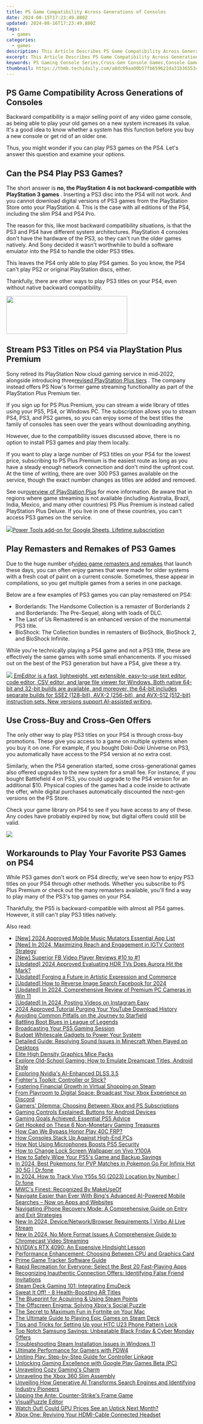 ```yaml
---
title: PS Game Compatibility Across Generations of Consoles
date: 2024-08-15T17:23:49.880Z
updated: 2024-08-16T17:23:49.880Z
tags:
  - games
categories:
  - games
description: This Article Describes PS Game Compatibility Across Generations of Consoles
excerpt: This Article Describes PS Game Compatibility Across Generations of Consoles
keywords: PS Gaming Console Series,Cross-Gen Console Games,Console Game Longevity,Gen-Z PlayStation Games,Multiplatform PS Gaming,Old to New Games Compatibility,Retro to Modern PlayStation
thumbnail: https://thmb.techidaily.com/a8dc09aa00b57fb659621da31b365534682fa3f06b50eb65c4dc48b9a72515ec.jpg
---
```


## PS Game Compatibility Across Generations of Consoles

 Backward compatibility is a major selling point of any video game console, as being able to play your old games on a new system increases its value. It's a good idea to know whether a system has this function before you buy a new console or get rid of an older one.

 Thus, you might wonder if you can play PS3 games on the PS4\. Let's answer this question and examine your options.

## Can the PS4 Play PS3 Games?

 The short answer is **no, the PlayStation 4 is not backward-compatible with PlayStation 3 games** . Inserting a PS3 disc into the PS4 will not work. And you cannot download digital versions of PS3 games from the PlayStation Store onto your PlayStation 4\. This is the case with all editions of the PS4, including the slim PS4 and PS4 Pro.

 The reason for this, like most backward compatibility situations, is that the PS3 and PS4 have different system architectures. PlayStation 4 consoles don't have the hardware of the PS3, so they can't run the older games natively. And Sony decided it wasn't worthwhile to build a software emulator into the PS4 to handle the older PS3 titles.

 This leaves the PS4 only able to play PS4 games. So you know, the PS4 can't play PS2 or original PlayStation discs, either.

 Thankfully, there are other ways to play PS3 titles on your PS4, even without native backward compatibility.

<!-- affiliate ads begin -->
<a href="https://godlikehost.sjv.io/c/5597632/1920054/21774" target="_top" id="1920054"><img src="//a.impactradius-go.com/display-ad/21774-1920054" border="0" alt="" width="320" height="100"/></a><img height="0" width="0" src="https://imp.pxf.io/i/5597632/1920054/21774" style="position:absolute;visibility:hidden;" border="0" />
<!-- affiliate ads end -->
## Stream PS3 Titles on PS4 via PlayStation Plus Premium

 Sony retired its PlayStation Now cloud gaming service in mid-2022, alongside introducing three[revised PlayStation Plus tiers](https://www.makeuseof.com/playstation-plus-essential-vs-extra-vs-premium/) . The company instead offers PS Now's former game streaming functionality as part of the PlayStation Plus Premium tier.

 If you sign up for PS Plus Premium, you can stream a wide library of titles using your PS5, PS4, or Windows PC. The subscription allows you to stream PS4, PS3, and PS2 games, so you can enjoy some of the best titles the family of consoles has seen over the years without downloading anything.

 However, due to the compatibility issues discussed above, there is no option to install PS3 games and play them locally.

 If you want to play a large number of PS3 titles on your PS4 for the lowest price, subscribing to PS Plus Premium is the easiest route as long as you have a steady enough network connection and don't mind the upfront cost. At the time of writing, there are over 300 PS3 games available on the service, though the exact number changes as titles are added and removed.

 See our[overview of PlayStation Plus](https://www.makeuseof.com/what-is-playstation-plus/) for more information. Be aware that in regions where game streaming is not available (including Australia, Brazil, India, Mexico, and many other countries) PS Plus Premium is instead called PlayStation Plus Deluxe. If you live in one of these countries, you can't access PS3 games on the service.

<!-- affiliate ads begin -->
<a href="https://secure.2checkout.com/order/checkout.php?PRODS=4726807&QTY=1&AFFILIATE=108875&CART=1"><img src="https://secure.avangate.com/images/merchant/c14a8df1e1b4d5297e9cb30cb34d5a00/products/copy_copy_power-tools-48.png" border="0">Power Tools add-on for Google Sheets, Lifetime subscription</a>
<!-- affiliate ads end -->
## Play Remasters and Remakes of PS3 Games

 Due to the huge number of[video game remasters and remakes](https://www.makeuseof.com/video-game-ports-remakes-remasters-reboots/) that launch these days, you can often enjoy games that were made for older systems with a fresh coat of paint on a current console. Sometimes, these appear in compilations, so you get multiple games from a series in one package.

Below are a few examples of PS3 games you can play remastered on PS4:

* Borderlands: The Handsome Collection is a remaster of Borderlands 2 and Borderlands: The Pre-Sequel, along with loads of DLC.
* The Last of Us Remastered is an enhanced version of the monumental PS3 title.
* BioShock: The Collection bundles in remasters of BioShock, BioShock 2, and BioShock Infinite. ​​​​​​

 While you're technically playing a PS4 game and not a PS3 title, these are effectively the same games with some small enhancements. If you missed out on the best of the PS3 generation but have a PS4, give these a try.

<!-- affiliate ads begin -->
<a href="https://shop.emeditor.com/order/checkout.php?PRODS=4610657&QTY=1&AFFILIATE=108875&CART=1"><img src="https://www.emeditor.com/wp-content/uploads/2024/06/emeditor_chat_ai.png" border="0">
EmEditor is a fast, lightweight, yet extensible, easy-to-use text editor, code editor, CSV editor, and large file viewer for Windows. Both native 64-bit and 32-bit builds are available, and moreover, the 64-bit includes separate builds for SSE2 (128-bit), AVX-2 (256-bit), and AVX-512 (512-bit) instruction sets. New versions support AI-assisted writing.</a>
<!-- affiliate ads end -->
## Use Cross-Buy and Cross-Gen Offers

 The only other way to play PS3 titles on your PS4 is through cross-buy promotions. These give you access to a game on multiple systems when you buy it on one. For example, if you bought Doki-Doki Universe on PS3, you automatically have access to the PS4 version at no extra cost.

 Similarly, when the PS4 generation started, some cross-generational games also offered upgrades to the new system for a small fee. For instance, if you bought Battlefield 4 on PS3, you could upgrade to the PS4 version for an additional $10\. Physical copies of the games had a code inside to activate the offer, while digital purchases automatically discounted the next-gen versions on the PS Store.

 Check your game library on PS4 to see if you have access to any of these. Any codes have probably expired by now, but digital offers could still be valid.

<!-- affiliate ads begin -->
<a href="https://shop.mondly.com/affiliate.php?ACCOUNT=ATISTUDI&AFFILIATE=108875&PATH=https%3A%2F%2Fwww.mondly.com%3FAFFILIATE%3D108875%26RESOURCE%3D%2BEducational%2B300x600%2B"><img src="https://secure.avangate.com/images/merchant/69c418c33ec2e1a4267fa9bb77fa1428/educational-300x600.gif" border="0"></a>
<!-- affiliate ads end -->
## Workarounds to Play Your Favorite PS3 Games on PS4

 While PS3 games don't work on PS4 directly, we've seen how to enjoy PS3 titles on your PS4 through other methods. Whether you subscribe to PS Plus Premium or check out the many remasters available, you'll find a way to play many of the PS3's top games on your PS4.

 Thankfully, the PS5 is backward-compatible with almost all PS4 games. However, it still can't play PS3 titles natively.


<ins class="adsbygoogle"
     style="display:block"
     data-ad-format="autorelaxed"
     data-ad-client="ca-pub-7571918770474297"
     data-ad-slot="1223367746"></ins>



<ins class="adsbygoogle"
     style="display:block"
     data-ad-client="ca-pub-7571918770474297"
     data-ad-slot="8358498916"
     data-ad-format="auto"
     data-full-width-responsive="true"></ins>

<span class="atpl-alsoreadstyle">Also read:</span>
<div><ul>
<li><a href="https://youtube-data.techidaily.com/024-approved-mobile-music-mutators-essential-app-list/"><u>[New] 2024 Approved  Mobile Music Mutators  Essential App List</u></a></li>
<li><a href="https://instagram-videos.techidaily.com/new-in-2024-maximizing-reach-and-engagement-in-igtv-content-strategy/"><u>[New] In 2024, Maximizing Reach and Engagement in IGTV Content Strategy</u></a></li>
<li><a href="https://facebook-video-content.techidaily.com/new-superior-fb-video-player-reviews-10-to-1/"><u>[New] Superior FB Video Player Reviews  #10 to #1</u></a></li>
<li><a href="https://fox-direct.techidaily.com/updated-2024-approved-evaluating-hdr-tvs-does-aurora-hit-the-mark/"><u>[Updated] 2024 Approved  Evaluating HDR TVs  Does Aurora Hit the Mark?</u></a></li>
<li><a href="https://some-techniques.techidaily.com/updated-forging-a-future-in-artistic-expression-and-commerce/"><u>[Updated] Forging a Future in Artistic Expression and Commerce</u></a></li>
<li><a href="https://facebook-videos.techidaily.com/updated-how-to-reverse-image-search-facebook-for-2024/"><u>[Updated] How to Reverse Image Search Facebook for 2024</u></a></li>
<li><a href="https://visual-screen-recording.techidaily.com/updated-in-2024-comprehensive-review-of-premium-pc-cameras-in-win-11/"><u>[Updated] In 2024, Comprehensive Review of Premium PC Cameras in Win 11</u></a></li>
<li><a href="https://facebook-video-files.techidaily.com/updated-in-2024-posting-videos-on-instagram-easy/"><u>[Updated] In 2024, Posting Videos on Instagram Easy</u></a></li>
<li><a href="https://youtube-stream.techidaily.com/2024-approved-tutorial-purging-your-youtube-download-history/"><u>2024 Approved  Tutorial  Purging Your YouTube Download History</u></a></li>
<li><a href="https://games-able.techidaily.com/avoiding-common-pitfalls-on-the-journey-to-starfield/"><u>Avoiding Common Pitfalls on the Journey to Starfield</u></a></li>
<li><a href="https://games-able.techidaily.com/battling-boot-blues-in-league-of-legends/"><u>Battling Boot Blues in League of Legends</u></a></li>
<li><a href="https://games-able.techidaily.com/broadcasting-your-ps5-gaming-session/"><u>Broadcasting Your PS5 Gaming Session</u></a></li>
<li><a href="https://games-able.techidaily.com/budget-whitescale-gadgets-to-power-your-system/"><u>Budget Whitescale Gadgets to Power Your System</u></a></li>
<li><a href="https://win-solutions.techidaily.com/detailed-guide-resolving-sound-issues-in-minecraft-when-played-on-desktops/"><u>Detailed Guide: Resolving Sound Issues in Minecraft When Played on Desktops</u></a></li>
<li><a href="https://games-able.techidaily.com/elite-high-density-graphics-mice-packs/"><u>Elite High Density Graphics Mice Packs</u></a></li>
<li><a href="https://games-able.techidaily.com/explore-old-school-gaming-how-to-emulate-dreamcast-titles-android-style/"><u>Explore Old-School Gaming: How to Emulate Dreamcast Titles, Android Style</u></a></li>
<li><a href="https://games-able.techidaily.com/exploring-nvidias-ai-enhanced-dlss-35/"><u>Exploring Nvidia's AI-Enhanced DLSS 3.5</u></a></li>
<li><a href="https://games-able.techidaily.com/fighters-toolkit-controller-or-stick/"><u>Fighter's Toolkit: Controller or Stick?</u></a></li>
<li><a href="https://games-able.techidaily.com/fostering-financial-growth-in-virtual-shopping-on-steam/"><u>Fostering Financial Growth in Virtual Shopping on Steam</u></a></li>
<li><a href="https://games-able.techidaily.com/from-playroom-to-digital-space-broadcast-your-xbox-experience-on-discord/"><u>From Playroom to Digital Space: Broadcast Your Xbox Experience on Discord</u></a></li>
<li><a href="https://games-able.techidaily.com/gamers-dilemma-choosing-between-xbox-and-ps-subscriptions/"><u>Gamers' Dilemma: Choosing Between Xbox and PS Subscriptions</u></a></li>
<li><a href="https://games-able.techidaily.com/gaming-controls-explained-buttons-for-android-devices/"><u>Gaming Controls Explained: Buttons for Android Devices</u></a></li>
<li><a href="https://games-able.techidaily.com/gaming-goals-achieved-essential-ps5-advice/"><u>Gaming Goals Achieved: Essential PS5 Advice</u></a></li>
<li><a href="https://games-able.techidaily.com/get-hooked-on-these-6-non-monetary-gaming-treasures/"><u>Get Hooked on These 6 Non-Monetary Gaming Treasures</u></a></li>
<li><a href="https://bypass-frp.techidaily.com/how-can-we-bypass-honor-play-40c-frp-by-drfone-android/"><u>How Can We Bypass Honor Play 40C FRP?</u></a></li>
<li><a href="https://games-able.techidaily.com/how-consoles-stack-up-against-high-end-pcs/"><u>How Consoles Stack Up Against High-End PCs</u></a></li>
<li><a href="https://games-able.techidaily.com/how-not-using-microphones-boosts-ps5-security/"><u>How Not Using Microphones Boosts PS5 Security</u></a></li>
<li><a href="https://android-unlock.techidaily.com/how-to-change-lock-screen-wallpaper-on-vivo-y100a-by-drfone-android/"><u>How to Change Lock Screen Wallpaper on Vivo Y100A</u></a></li>
<li><a href="https://games-able.techidaily.com/how-to-safely-wipe-your-ps5s-game-and-backup-savings/"><u>How to Safely Wipe Your PS5's Game and Backup Savings</u></a></li>
<li><a href="https://android-pokemon-go.techidaily.com/in-2024-best-pokemons-for-pvp-matches-in-pokemon-go-for-infinix-hot-30-5g-drfone-by-drfone-virtual-android/"><u>In 2024, Best Pokemons for PVP Matches in Pokemon Go For Infinix Hot 30 5G | Dr.fone</u></a></li>
<li><a href="https://android-location-track.techidaily.com/in-2024-how-to-track-vivo-y55s-5g-2023-location-by-number-drfone-by-drfone-virtual-android/"><u>In 2024, How to Track Vivo Y55s 5G (2023) Location by Number | Dr.fone</u></a></li>
<li><a href="https://games-able.techidaily.com/mwcs-finest-recognized-by-makeuseof/"><u>MWC's Finest: Recognized By MakeUseOf</u></a></li>
<li><a href="https://tech-haven.techidaily.com/navigate-easier-than-ever-with-bings-advanced-ai-powered-mobile-searches-now-on-apps-and-websites/"><u>Navigate Easier than Ever With Bing's Advanced AI-Powered Mobile Searches – Now on Apps and Websites</u></a></li>
<li><a href="https://tech-renaissance.techidaily.com/navigating-iphone-recovery-mode-a-comprehensive-guide-on-entry-and-exit-strategies/"><u>Navigating iPhone Recovery Mode: A Comprehensive Guide on Entry and Exit Strategies</u></a></li>
<li><a href="https://ai-voice-clone.techidaily.com/new-in-2024-devicenetworkbrowser-requirements-virbo-ai-live-stream/"><u>New In 2024, Device/Network/Browser Requirements | Virbo AI Live Stream</u></a></li>
<li><a href="https://video-content-creator.techidaily.com/new-in-2024-no-more-format-issues-a-comprehensive-guide-to-chromecast-video-streaming/"><u>New In 2024, No More Format Issues A Comprehensive Guide to Chromecast Video Streaming</u></a></li>
<li><a href="https://games-able.techidaily.com/nvidias-rtx-4090-an-expensive-hindsight-lesson/"><u>NVIDIA's RTX 4090: An Expensive Hindsight Lesson</u></a></li>
<li><a href="https://games-able.techidaily.com/performance-enhancement-choosing-between-cpu-and-graphics-card/"><u>Performance Enhancement: Choosing Between CPU and Graphics Card</u></a></li>
<li><a href="https://games-able.techidaily.com/prime-game-tracker-software-guide/"><u>Prime Game Tracker Software Guide</u></a></li>
<li><a href="https://games-able.techidaily.com/rapid-recreation-for-everyone-select-the-best-20-fast-playing-apps/"><u>Rapid Recreation for Everyone: Select the Best 20 Fast-Playing Apps</u></a></li>
<li><a href="https://techno-recovery.techidaily.com/recognizing-inauthentic-connection-offers-identifying-false-friend-invitations/"><u>Recognizing Inauthentic Connection Offers: Identifying False Friend Invitations</u></a></li>
<li><a href="https://games-able.techidaily.com/steam-deck-gaming-101-integrating-emudeck/"><u>Steam Deck Gaming 101: Integrating EmuDeck</u></a></li>
<li><a href="https://games-able.techidaily.com/sweat-it-off-8-health-boosting-ar-titles/"><u>Sweat It Off! - 8 Health-Boosting AR Titles</u></a></li>
<li><a href="https://games-able.techidaily.com/the-blueprint-for-acquiring-and-using-steam-points/"><u>The Blueprint for Acquiring & Using Steam Points</u></a></li>
<li><a href="https://games-able.techidaily.com/the-offscreen-enigma-solving-xboxs-social-puzzle/"><u>The Offscreen Enigma: Solving Xbox's Social Puzzle</u></a></li>
<li><a href="https://games-able.techidaily.com/the-secret-to-maximum-fun-in-fortnite-on-your-mac/"><u>The Secret to Maximum Fun in Fortnite on Your Mac</u></a></li>
<li><a href="https://games-able.techidaily.com/the-ultimate-guide-to-playing-epic-games-on-steam-deck/"><u>The Ultimate Guide to Playing Epic Games on Steam Deck</u></a></li>
<li><a href="https://android-unlock.techidaily.com/tips-and-tricks-for-setting-up-your-htc-u23-phone-pattern-lock-by-drfone-android/"><u>Tips and Tricks for Setting Up your HTC U23 Phone Pattern Lock</u></a></li>
<li><a href="https://buynow-info.techidaily.com/top-notch-samsung-savings-unbeatable-black-friday-and-cyber-monday-offers/"><u>Top Notch Samsung Savings: Unbeatable Black Friday & Cyber Monday Offers</u></a></li>
<li><a href="https://games-able.techidaily.com/troubleshooting-steam-installation-issues-in-windows-11/"><u>Troubleshooting Steam Installation Issues in Windows 11</u></a></li>
<li><a href="https://games-able.techidaily.com/ultimate-performance-for-gamers-with-pdw4/"><u>Ultimate Performance for Gamers with PDW4</u></a></li>
<li><a href="https://games-able.techidaily.com/uniting-play-step-by-step-guide-for-controller-linkage/"><u>Uniting Play: Step-by-Step Guide for Controller Linkage</u></a></li>
<li><a href="https://games-able.techidaily.com/unlocking-gaming-excellence-with-google-play-games-beta-pc/"><u>Unlocking Gaming Excellence with Google Play Games Beta (PC)</u></a></li>
<li><a href="https://games-able.techidaily.com/unraveling-cozy-gamings-charm/"><u>Unraveling Cozy Gaming's Charm</u></a></li>
<li><a href="https://games-able.techidaily.com/unraveling-the-xbox-360-slim-assembly/"><u>Unraveling the Xbox 360 Slim Assembly</u></a></li>
<li><a href="https://tech-revival.techidaily.com/unveiling-how-generative-ai-transforms-search-engines-and-identifying-industry-pioneers/"><u>Unveiling How Generative AI Transforms Search Engines and Identifying Industry Pioneers</u></a></li>
<li><a href="https://games-able.techidaily.com/upping-the-ante-counter-strikes-frame-game/"><u>Upping the Ante: Counter-Strike's Frame Game</u></a></li>
<li><a href="https://youtube-clips.techidaily.com/visualpuzzle-editor/"><u>VisualPuzzle Editor</u></a></li>
<li><a href="https://games-able.techidaily.com/watch-out-could-gpu-prices-see-an-uptick-next-month/"><u>Watch Out! Could GPU Prices See an Uptick Next Month?</u></a></li>
<li><a href="https://games-able.techidaily.com/xbox-one-reviving-your-hdmi-cable-connected-headset/"><u>Xbox One: Reviving Your HDMI-Cable Connected Headset</u></a></li>
</ul></div>
